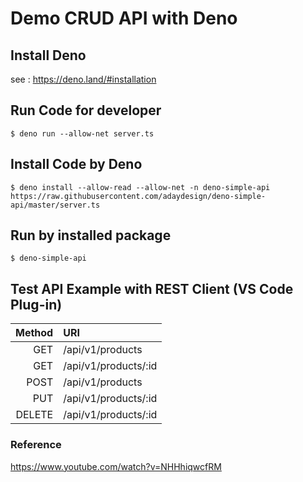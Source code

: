 # Demo CRUD API with Deno

## Install Deno

see : https://deno.land/#installation

## Run Code for developer

```
$ deno run --allow-net server.ts
```

## Install Code by Deno

```
$ deno install --allow-read --allow-net -n deno-simple-api https://raw.githubusercontent.com/adaydesign/deno-simple-api/master/server.ts
```

## Run by installed package

```
$ deno-simple-api
```

## Test API Example with REST Client (VS Code Plug-in)

|Method | URI |
|-----:|:----|
|GET|/api/v1/products|
|GET|/api/v1/products/:id|
|POST|/api/v1/products|
|PUT|/api/v1/products/:id|
|DELETE|/api/v1/products/:id|

### Reference

https://www.youtube.com/watch?v=NHHhiqwcfRM